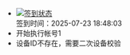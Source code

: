 - [![签到状态](https://github.com/li5bo5/Cloud189-Actions/actions/workflows/main.yml/badge.svg?branch=main)](https://github.com/li5bo5/Cloud189-Actions/actions/workflows/main.yml) <br> 签到时间：2025-07-23 18:48:03
- 开始执行帐号1
- 设备ID不存在，需要二次设备校验
